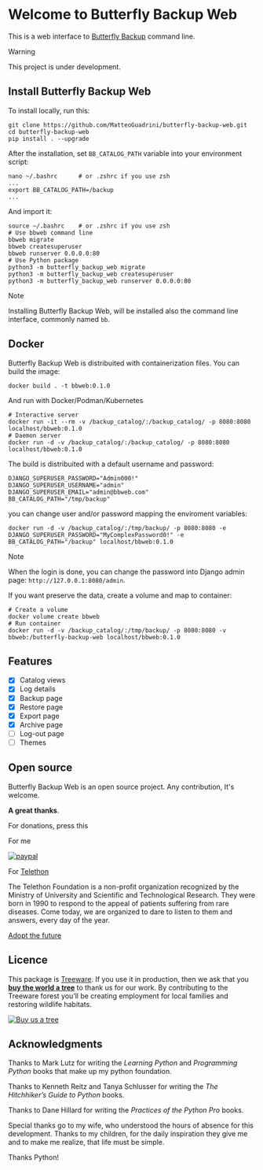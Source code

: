 <!-- Generated by psp (https://github.com/MatteoGuadrini/psp), version 0.2.0 -->

# Welcome to Butterfly Backup Web

This is a web interface to [Butterfly Backup](https://github.com/MatteoGuadrini/Butterfly-Backup) command line.

> [!WARNING]  
> This project is under development.

## Install Butterfly Backup Web

To install locally, run this:

```console
git clone https://github.com/MatteoGuadrini/butterfly-backup-web.git
cd butterfly-backup-web
pip install . --upgrade
```

After the installation, set `BB_CATALOG_PATH` variable into your environment script:

```console
nano ~/.bashrc      # or .zshrc if you use zsh
...
export BB_CATALOG_PATH=/backup
...
```

And import it:

```console
source ~/.bashrc    # or .zshrc if you use zsh
# Use bbweb command line
bbweb migrate
bbweb createsuperuser
bbweb runserver 0.0.0.0:80
# Use Python package
python3 -m butterfly_backup_web migrate
python3 -m butterfly_backup_web createsuperuser
python3 -m butterfly_backup_web runserver 0.0.0.0:80
```

> [!NOTE]  
> Installing Butterfly Backup Web, will be installed also the command line interface, commonly named `bb`.

## Docker

Butterfly Backup Web is distribuited with containerization files. You can build the image:

```console
docker build . -t bbweb:0.1.0
```

And run with Docker/Podman/Kubernetes

```console
# Interactive server
docker run -it --rm -v /backup_catalog/:/backup_catalog/ -p 8080:8080 localhost/bbweb:0.1.0
# Daemon server
docker run -d -v /backup_catalog/:/backup_catalog/ -p 8080:8080 localhost/bbweb:0.1.0
```

The build is distribuited with a default username and password:

```env
DJANGO_SUPERUSER_PASSWORD="Admin000!"
DJANGO_SUPERUSER_USERNAME="admin"
DJANGO_SUPERUSER_EMAIL="admin@bbweb.com"
BB_CATALOG_PATH="/tmp/backup"
```

you can change user and/or password mapping the enviroment variables:

```console
docker run -d -v /backup_catalog/:/tmp/backup/ -p 8080:8080 -e DJANGO_SUPERUSER_PASSWORD="MyComplexPassword0!" -e BB_CATALOG_PATH="/backup" localhost/bbweb:0.1.0
```

> [!NOTE]  
> When the login is done, you can change the password into Django admin page: `http://127.0.0.1:8080/admin`.

If you want preserve the data, create a volume and map to container:

```console
# Create a volume
docker volume create bbweb
# Run container
docker run -d -v /backup_catalog/:/tmp/backup/ -p 8080:8080 -v bbweb:/butterfly-backup-web localhost/bbweb:0.1.0
```

## Features

- [x] Catalog views
- [x] Log details
- [x] Backup page
- [x] Restore page
- [x] Export page
- [x] Archive page
- [ ] Log-out page
- [ ] Themes

## Open source

Butterfly Backup Web is an open source project. Any contribution, It's welcome.

**A great thanks**.

For donations, press this

For me

[![paypal](https://www.paypalobjects.com/en_US/i/btn/btn_donateCC_LG.gif)](https://www.paypal.me/guos)

For [Telethon](http://www.telethon.it/)

The Telethon Foundation is a non-profit organization recognized by the Ministry of University and Scientific and Technological Research.
They were born in 1990 to respond to the appeal of patients suffering from rare diseases.
Come today, we are organized to dare to listen to them and answers, every day of the year.

[Adopt the future](https://www.ioadottoilfuturo.it/)

## Licence

This package is [Treeware](https://treeware.earth). If you use it in production, 
then we ask that you [**buy the world a tree**](https://plant.treeware.earth/MatteoGuadrini/butterfly-backup-web) 
to thank us for our work. By contributing to the Treeware forest you’ll be creating employment 
for local families and restoring wildlife habitats.

[![Buy us a tree](https://img.shields.io/badge/Treeware-%F0%9F%8C%B3-lightgreen?style=for-the-badge)](https://plant.treeware.earth/MatteoGuadrini/butterfly-backup-web)

## Acknowledgments

Thanks to Mark Lutz for writing the _Learning Python_ and _Programming Python_ books that make up my python foundation.

Thanks to Kenneth Reitz and Tanya Schlusser for writing the _The Hitchhiker’s Guide to Python_ books.

Thanks to Dane Hillard for writing the _Practices of the Python Pro_ books.

Special thanks go to my wife, who understood the hours of absence for this development. 
Thanks to my children, for the daily inspiration they give me and to make me realize, that life must be simple.

Thanks Python!